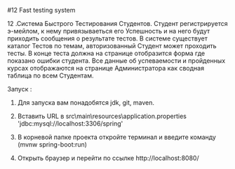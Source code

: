 #12 Fast testing system

12 .Система Быстрого Тестирования Студентов. Студент регистрируется э-мейлом, к нему привязываеться его Успешность и на него будут приходить сообщения о результате тестов. В системе существует каталог Тестов по темам, авторизованный Студент может проходить тесты. В конце теста должна на странице отобразится форма где показано ошибки студента. Все данные об успеваемости и пройденных курсах отображаются на странице Администратора как сводная таблица по всем Студентам.

Запуск :

1. Для запуска вам понадобятся jdk, git, maven.

2. Вставить URL в src\main\resources\application.properties 'jdbc:mysql://localhost:3306/spring'

3. В корневой папке проекта откройте терминал и введите команду (mvnw spring-boot:run)

4. Открыть браузер и перейти по ссылке http://localhost:8080/